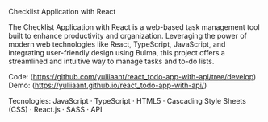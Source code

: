 Checklist Application with React

The Checklist Application with React is a web-based task management tool built to enhance productivity and organization. Leveraging the power of modern web technologies like React, TypeScript, JavaScript, and integrating user-friendly design using Bulma, this project offers a streamlined and intuitive way to manage tasks and to-do lists.

Code: (https://github.com/yuliiaant/react_todo-app-with-api/tree/develop)
Demo: (https://yuliiaant.github.io/react_todo-app-with-api/)

Tecnologies:  JavaScript · TypeScript · HTML5 · Cascading Style Sheets (CSS) · React.js · SASS · API
